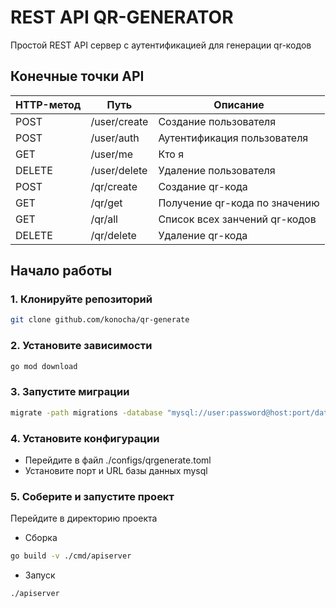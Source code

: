 # REST API QR-GENERATOR
Простой REST API сервер с аутентификацией для генерации qr-кодов 
## Конечные точки API
|HTTP-метод|Путь        |Описание                     |
|----------|------------|-----------------------------|
|POST      |/user/create|Создание пользователя        |
|POST      |/user/auth  |Аутентификация пользователя  |
|GET       |/user/me    |Кто я                        |
|DELETE    |/user/delete|Удаление пользователя        |
|POST      |/qr/create  |Создание qr-кода             |
|GET       |/qr/get     |Получение qr-кода по значению|
|GET       |/qr/all     |Список всех занчений qr-кодов|
|DELETE    |/qr/delete  |Удаление qr-кода             |
## Начало работы
### 1. Клонируйте репозиторий
``` bash
git clone github.com/konocha/qr-generate
```
### 2. Установите зависимости
``` bash
go mod download
```
### 3. Запустите миграции 
``` bash
migrate -path migrations -database "mysql://user:password@host:port/database_name" up
```
### 4. Установите конфигурации
* Перейдите в файл ./configs/qrgenerate.toml  
* Установите порт и URL базы данных mysql
### 5. Cоберите и запустите проект
Перейдите в директорию проекта  
* Сборка
``` bash
go build -v ./cmd/apiserver
```
* Запуск
``` bash
./apiserver
```